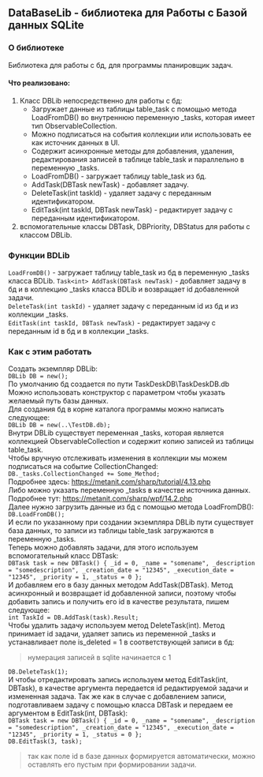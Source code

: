 ## DataBaseLib - библиотека для Работы с Базой данных SQLite

### О библиотеке
Библиотека для работы с бд, для программы планировщик задач.
#### Что реализовано:
1. Класс DBLib непосредственно для работы с бд:
	- Загружает данные из таблицы table_task с помощью метода LoadFromDB() во внутреннюю переменную _tasks, которая имеет тип ObservableCollection<DBTask>.
	- Можно подписаться на события коллекции или использовать ее как источник данных в UI.
	- Содержит асинхронные методы для добавления, удаления, редактирования записей в таблице table_task и параллельно в переменную _tasks.
	- LoadFromDB() - загружает таблицу table_task из бд.
	- AddTask(DBTask newTask) - добавляет задачу.
	- DeleteTask(int taskId) - удаляет задачу с переданным идентификатором.
	- EditTask(int taskId, DBTask newTask) - редактирует задачу с переданным идентификатором.
2. вспомогательные классы DBTask, DBPriority, DBStatus для работы с классом DBLib.
### Функции BDLib
`LoadFromDB()` - загружает таблицу table_task из бд в переменную _tasks класса BDLib.
`Task<int> AddTask(DBTask newTask)` - добавляет задачу в бд и в коллекцию _tasks класса BDLib и возвращает id добавленной задачи.  
`DeleteTask(int taskId)` - удаляет задачу с переданным id из бд и из коллекции _tasks.  
`EditTask(int taskId, DBTask newTask)` - редактирует задачу с переданным id в бд и в коллекции _tasks.  
### Как с этим работать  
Создать экземпляр DBLib:  
`DBLib DB = new();`  
По умолчанию бд создается по пути TaskDeskDB\TaskDeskDB.db  
Можно использовать конструктор с параметром чтобы указать желаемый путь базы данных.  
Для создания бд в корне каталога программы можно написать следующее:  
`DBLib DB = new(..\TestDB.db);`  
Внутри DBLib существует переменная _tasks, которая является коллекцией ObservableCollection<DBTask> и содержит копию записей из таблицы table_task.  
Чтобы вручную отслеживать изменения в коллекции мы можем подписаться на событие CollectionChanged:  
`DB._tasks.CollectionChanged += Some_Method;`  
Подробнее здесь: https://metanit.com/sharp/tutorial/4.13.php  
Либо можно указать переменную _tasks в качестве источника данных.  
Подробнее тут: https://metanit.com/sharp/wpf/14.2.php  
Далее нужно загрузить данные из бд с помощью метода LoadFromDB():  
`DB.LoadFromDB();`  
И если по указанному при создании экземпляра DBLib пути существует база данных, то записи из таблицы table_task загружаются в переменную _tasks.  
Теперь можно добавлять задачи, для этого используем вспомогательный класс DBTask:  
`DBTask task = new DBTask() { _id = 0, _name = "somename", _description = "somedescription", _creation_date = "12345", _execution_date = "12345", _priority = 1, _status = 0 };`  
И добавляем его в базу данных методом AddTask(DBTask). Метод асинхронный и возвращает id добавленной записи, поэтому чтобы добавить запись и получить его id в качестве результата, пишем следующее:  
`int TaskId = DB.AddTask(task).Result;`  
Чтобы удалить задачу используем метод DeleteTask(int). Метод принимает id задачи, удаляет запись из переменной _tasks и устанавливает поле is_deleted = 1 в соответствующей записи в бд:  
>нумерация записей в sqlite начинается с 1  

`DB.DeleteTask(1);`  
И чтобы отредактировать запись используем метод EditTask(int, DBTask), в качестве аргумента передается id редактируемой задачи и измененная задача. Так же как в случае с добавлением записи, подготавливаем задачу с помощью класса DBTask и передаем ее аргументом в EditTask(int, DBTask):  
`DBTask task = new DBTask() { _id = 0, _name = "somename", _description = "somedescription", _creation_date = "12345", _execution_date = "12345", _priority = 1, _status = 0 };`  
`DB.EditTask(3, task);`  
> так как поле id в базе данных формируется автоматически, можно оставлять его пустым при формировании задачи.  